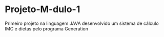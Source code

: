 # Projeto-M-dulo-1
Primeiro projeto na linguagem JAVA desenvolvido um sistema de  cálculo IMC e dietas pelo programa Generation
